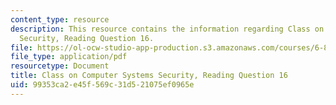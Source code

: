 ```yaml
---
content_type: resource
description: This resource contains the information regarding Class on Computer Systems
  Security, Reading Question 16.
file: https://ol-ocw-studio-app-production.s3.amazonaws.com/courses/6-858-computer-systems-security-fall-2014/99353ca2e45f569c31d521075ef0965e_MIT6_858F14_Reading16.pdf
file_type: application/pdf
resourcetype: Document
title: Class on Computer Systems Security, Reading Question 16
uid: 99353ca2-e45f-569c-31d5-21075ef0965e
---
```

